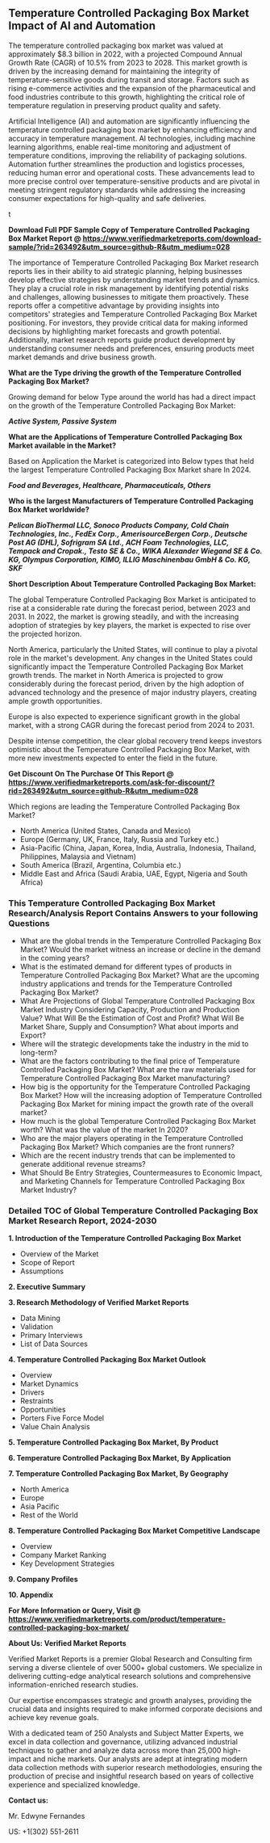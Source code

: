 <h2>Temperature Controlled Packaging Box Market Impact of AI and Automation</h2><p>The temperature controlled packaging box market was valued at approximately $8.3 billion in 2022, with a projected Compound Annual Growth Rate (CAGR) of 10.5% from 2023 to 2028. This market growth is driven by the increasing demand for maintaining the integrity of temperature-sensitive goods during transit and storage. Factors such as rising e-commerce activities and the expansion of the pharmaceutical and food industries contribute to this growth, highlighting the critical role of temperature regulation in preserving product quality and safety.</p><p>Artificial Intelligence (AI) and automation are significantly influencing the temperature controlled packaging box market by enhancing efficiency and accuracy in temperature management. AI technologies, including machine learning algorithms, enable real-time monitoring and adjustment of temperature conditions, improving the reliability of packaging solutions. Automation further streamlines the production and logistics processes, reducing human error and operational costs. These advancements lead to more precise control over temperature-sensitive products and are pivotal in meeting stringent regulatory standards while addressing the increasing consumer expectations for high-quality and safe deliveries.</p>t</p><p id="" class=""><strong>Download Full PDF Sample Copy of Temperature Controlled Packaging Box Market Report @ <a href="https://www.verifiedmarketreports.com/download-sample/?rid=263492&utm_source=github-R&utm_medium=028" target="_blank">https://www.verifiedmarketreports.com/download-sample/?rid=263492&utm_source=github-R&utm_medium=028</a></strong></p><p>The importance of&nbsp;Temperature Controlled Packaging Box Market research reports lies in their ability to aid strategic planning, helping businesses develop effective strategies by understanding market trends and dynamics. They play a crucial role in risk management by identifying potential risks and challenges, allowing businesses to mitigate them proactively. These reports offer a competitive advantage by providing insights into competitors' strategies and Temperature Controlled Packaging Box Market positioning. For investors, they provide critical data for making informed decisions by highlighting market forecasts and growth potential. Additionally, market research reports guide product development by understanding consumer needs and preferences, ensuring products meet market demands and drive business growth.</p><p><strong>What are the&nbsp;Type driving the growth of the Temperature Controlled Packaging Box Market?</strong></p><p id="" class="">Growing demand for below Type around the world has had a direct impact on the growth of the Temperature Controlled Packaging Box Market:</p><em><strong>Active System, Passive System</strong></em></p><strong>What are the&nbsp;Applications&nbsp;of Temperature Controlled Packaging Box Market available in the Market?</strong></p><p id="" class="">Based on Application the Market is categorized into Below types that held the largest Temperature Controlled Packaging Box Market share In 2024.</p><em><strong>Food and Beverages, Healthcare, Pharmaceuticals, Others</strong></em></p><strong>Who is the largest Manufacturers of Temperature Controlled Packaging Box Market worldwide?</strong></p><p><em><strong>Pelican BioThermal LLC, Sonoco Products Company, Cold Chain Technologies, Inc., FedEx Corp., AmerisourceBergen Corp., Deutsche Post AG (DHL), Sofrigram SA Ltd., ACH Foam Technologies, LLC, Tempack and Cropak., Testo SE & Co., WIKA Alexander Wiegand SE & Co. KG, Olympus Corporation, KIMO, ILLIG Maschinenbau GmbH & Co. KG, SKF</strong></em></p><p id="" class=""><strong>Short Description About Temperature Controlled Packaging Box Market:</strong></p><p>The global Temperature Controlled Packaging Box Market is anticipated to rise at a considerable rate during the forecast period, between 2023 and 2031. In 2022, the market is growing steadily, and with the increasing adoption of strategies by key players, the market is expected to rise over the projected horizon.</p><p>North America, particularly the United States, will continue to play a pivotal role in the market's development. Any changes in the United States could significantly impact the Temperature Controlled Packaging Box Market growth trends. The market in North America is projected to grow considerably during the forecast period, driven by the high adoption of advanced technology and the presence of major industry players, creating ample growth opportunities.</p><p>Europe is also expected to experience significant growth in the global market, with a strong CAGR during the forecast period from 2024 to 2031.</p><p>Despite intense competition, the clear global recovery trend keeps investors optimistic about the Temperature Controlled Packaging Box Market, with more new investments expected to enter the field in the future.</p><p id="" class=""><strong>Get Discount On The Purchase Of This Report @ <a href="https://www.verifiedmarketreports.com/ask-for-discount/?rid=263492&utm_source=github-R&utm_medium=028" target="_blank">https://www.verifiedmarketreports.com/ask-for-discount/?rid=263492&utm_source=github-R&utm_medium=028</a></strong></p>Which regions are leading the Temperature Controlled Packaging Box Market?</p><ul><li>North America (United States, Canada and Mexico)</li><li>Europe (Germany, UK, France, Italy, Russia and Turkey etc.)</li><li>Asia-Pacific (China, Japan, Korea, India, Australia, Indonesia, Thailand, Philippines, Malaysia and Vietnam)</li><li>South America (Brazil, Argentina, Columbia etc.)</li><li>Middle East and Africa (Saudi Arabia, UAE, Egypt, Nigeria and South Africa)</li></ul><h3 id="" class="">This Temperature Controlled Packaging Box Market Research/Analysis Report Contains Answers to your following Questions</h3><ul><li>What are the global trends in the Temperature Controlled Packaging Box Market? Would the market witness an increase or decline in the demand in the coming years?</li><li>What is the estimated demand for different types of products in Temperature Controlled Packaging Box Market? What are the upcoming industry applications and trends for the Temperature Controlled Packaging Box Market?</li><li>What Are Projections of Global Temperature Controlled Packaging Box Market Industry Considering Capacity, Production and Production Value? What Will Be the Estimation of Cost and Profit? What Will Be Market Share, Supply and Consumption? What about imports and Export?</li><li>Where will the strategic developments take the industry in the mid to long-term?</li><li>What are the factors contributing to the final price of Temperature Controlled Packaging Box Market? What are the raw materials used for Temperature Controlled Packaging Box Market manufacturing?</li><li>How big is the opportunity for the Temperature Controlled Packaging Box Market? How will the increasing adoption of Temperature Controlled Packaging Box Market for mining impact the growth rate of the overall market?</li><li>How much is the global Temperature Controlled Packaging Box Market worth? What was the value of the market In 2020?</li><li>Who are the major players operating in the Temperature Controlled Packaging Box Market? Which companies are the front runners?</li><li>Which are the recent industry trends that can be implemented to generate additional revenue streams?</li><li>What Should Be Entry Strategies, Countermeasures to Economic Impact, and Marketing Channels for Temperature Controlled Packaging Box Market Industry?</li></ul><h3 id="" class="">Detailed TOC of Global Temperature Controlled Packaging Box Market Research Report, 2024-2030</h3><p id="" class=""><strong>1. Introduction of the Temperature Controlled Packaging Box Market</strong></p><ul><li>Overview of the Market</li><li>Scope of Report</li><li>Assumptions</li></ul><p id="" class=""><strong>2. Executive Summary</strong></p><p id="" class=""><strong>3. Research Methodology of Verified Market Reports</strong></p><ul><li>Data Mining</li><li>Validation</li><li>Primary Interviews</li><li>List of Data Sources</li></ul><p id="" class=""><strong>4. Temperature Controlled Packaging Box Market Outlook</strong></p><ul><li>Overview</li><li>Market Dynamics</li><li>Drivers</li><li>Restraints</li><li>Opportunities</li><li>Porters Five Force Model</li><li>Value Chain Analysis</li></ul><p id="" class=""><strong>5. Temperature Controlled Packaging Box Market, By Product</strong></p><p id="" class=""><strong>6. Temperature Controlled Packaging Box Market, By Application</strong></p><p id="" class=""><strong>7. Temperature Controlled Packaging Box Market, By Geography</strong></p><ul><li>North America</li><li>Europe</li><li>Asia Pacific</li><li>Rest of the World</li></ul><p id="" class=""><strong>8. Temperature Controlled Packaging Box Market Competitive Landscape</strong></p><ul><li>Overview</li><li>Company Market Ranking</li><li>Key Development Strategies</li></ul><p id="" class=""><strong>9. Company Profiles</strong></p><p id="" class=""><strong>10. Appendix</strong></p><p id="" class=""><strong>For More Information or Query, Visit @ <a href="https://www.verifiedmarketreports.com/product/temperature-controlled-packaging-box-market/" target="_blank">https://www.verifiedmarketreports.com/product/temperature-controlled-packaging-box-market/</a></strong></p><p id="" class=""><strong>About Us: Verified Market Reports</strong></p><p id="" class="">Verified Market Reports is a premier Global Research and Consulting firm serving a diverse clientele of over 5000+ global customers. We specialize in delivering cutting-edge analytical research solutions and comprehensive information-enriched research studies.</p><p id="" class="">Our expertise encompasses strategic and growth analyses, providing the crucial data and insights required to make informed corporate decisions and achieve key revenue goals.</p><p id="" class="">With a dedicated team of 250 Analysts and Subject Matter Experts, we excel in data collection and governance, utilizing advanced industrial techniques to gather and analyze data across more than 25,000 high-impact and niche markets. Our analysts are adept at integrating modern data collection methods with superior research methodologies, ensuring the production of precise and insightful research based on years of collective experience and specialized knowledge.</p><p id="" class=""><strong>Contact us:</strong></p><p id="" class="">Mr. Edwyne Fernandes</p><p id="" class="">US: +1(302) 551-2611</p>